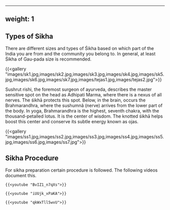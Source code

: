 
---
weight: 1
---

## Types of Sikha

There are different sizes and types of Śikha based on which part of the India you are from and the community you belong to. In general, at least Śikha of Gau-pada size is recommended.

{{<gallery "images/sk1.jpg,images/sk2.jpg,images/sk3.jpg,images/sk4.jpg,images/sk5.jpg,images/sk6.jpg,images/sk7.jpg,images/tejas1.jpg,images/tejas2.jpg">}}

Sushrut rishi, the foremost surgeon of ayurveda, describes the master sensitive spot on the head as Adhipati Marma, where there is a nexus of all nerves. The śikhā protects this spot. Below, in the brain, occurs the Brahmarandhra, where the sushumnã (nerve) arrives from the lower part of the body. In yoga, Brahmarandhra is the highest, seventh chakra, with the thousand-petalled lotus. It is the center of wisdom. The knotted śikhā helps boost this center and conserve its subtle energy known as ojas.

{{<gallery "images/ss1.jpg,images/ss2.jpg,images/ss3.jpg,images/ss4.jpg,images/ss5.jpg,images/ss6.jpg,images/ss7.jpg">}}

## Sikha Procedure

For sikha preparation certain procedure is followed. The following videos document this.

```
{{<youtube "BvIZ1_n7qXs">}}
```

```
{{<youtube "iUUjk_xPaKA">}}
```

```
{{<youtube "qkWxTll5wvU">}}
```